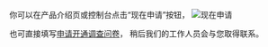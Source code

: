 
你可以在产品介绍页或控制台点击“现在申请”按钮，
![现在申请](http://imgcache.tce.fsphere.cn/image/mc.qcloudimg.com/static/img/3aacafb46e58ae69c1d94cdaab369f73/image.png)

也可直接填写[申请开通调查问卷](https://wj.qq.com/s/597273/dddf)，
稍后我们的工作人员会与您取得联系。
